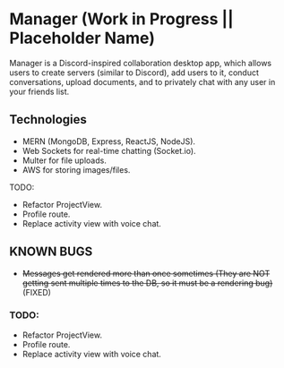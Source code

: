 # Manager (Work in Progress || Placeholder Name) #

Manager is a Discord-inspired collaboration desktop app, which allows users to create servers (similar to Discord), add users to it, conduct conversations, upload documents, and to privately chat with any user in your friends list.

## Technologies ##
- MERN (MongoDB, Express, ReactJS, NodeJS).
- Web Sockets for real-time chatting (Socket.io).
- Multer for file uploads.
- AWS for storing images/files.

TODO:
- Refactor ProjectView.
- Profile route.
- Replace activity view with voice chat.


## KNOWN BUGS ##
- ~~Messages get rendered more than once sometimes (They are NOT getting sent multiple times to the DB, so it must be a rendering bug)~~ (FIXED)

### TODO: ###
- Refactor ProjectView.
- Profile route.
- Replace activity view with voice chat.

